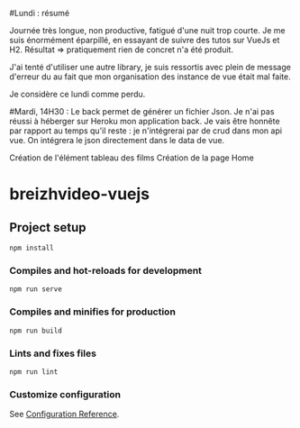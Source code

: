 #Lundi : résumé 

Journée très longue, non productive, fatigué d'une nuit trop courte. 
Je me suis énormément éparpillé, en essayant de suivre des tutos sur VueJs et H2.
Résultat => pratiquement rien de concret n'a été produit. 

J'ai tenté d'utiliser une autre library, je suis ressortis avec plein de message d'erreur du au fait que mon organisation des instance de vue était mal faite.

Je considère ce lundi comme perdu.

#Mardi, 14H30 :
Le back permet de générer un fichier Json. Je n'ai pas réussi à héberger sur Heroku mon application back. Je vais être honnête par rapport au temps qu'il reste : je n'intégrerai par de crud dans mon api vue. On intégrera le json directement dans le data de vue.

Création de l'élément tableau des films
Création de la page Home

# breizhvideo-vuejs

## Project setup
```
npm install
```

### Compiles and hot-reloads for development
```
npm run serve
```

### Compiles and minifies for production
```
npm run build
```

### Lints and fixes files
```
npm run lint
```

### Customize configuration
See [Configuration Reference](https://cli.vuejs.org/config/).



